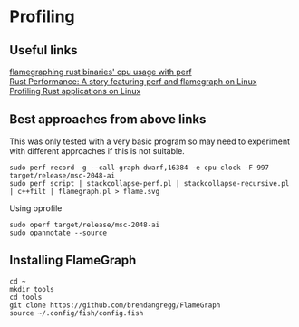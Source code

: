 # Profiling

## Useful links
[flamegraphing rust binaries' cpu usage with perf](https://gist.github.com/dlaehnemann/df31787c41bd50c0fe223df07cf6eb89)  
[Rust Performance: A story featuring perf and flamegraph on Linux](https://blog.anp.lol/rust/2016/07/24/profiling-rust-perf-flamegraph/)  
[Profiling Rust applications on Linux](https://llogiq.github.io/2015/07/15/profiling.html)  

## Best approaches from above links

This was only tested with a very basic program so may need to experiment with different approaches if this is not suitable.
```shell
sudo perf record -g --call-graph dwarf,16384 -e cpu-clock -F 997 target/release/msc-2048-ai
sudo perf script | stackcollapse-perf.pl | stackcollapse-recursive.pl | c++filt | flamegraph.pl > flame.svg
```

Using oprofile
```shell
sudo operf target/release/msc-2048-ai
sudo opannotate --source
```

## Installing FlameGraph
```shell
cd ~
mkdir tools
cd tools
git clone https://github.com/brendangregg/FlameGraph
source ~/.config/fish/config.fish
```
